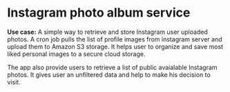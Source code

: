 # Instagram photo album service

**Use case:** A simple way to retrieve and store Instagram user uploaded photos. A cron job pulls the list of profile images from instagram server and upload them to 
Amazon S3 storage. It helps user to organize and save most liked personal images to a secure cloud storage. </br>

The app also provide users to retrieve a list of public avaialable Instagram photos. It gives user an unfiltered data and help to make his decision to visit.


